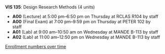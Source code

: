 **VIS 135**: Design Research Methods (4 units)

- **A00** (Lecture) at 5:00 pm–6:50 pm on Thursday at RCLAS R104 by staff
- **A00** (Final Exam) at 7:00 pm–9:59 pm on Thursday at PETER 102 by staff
- **A01** (Lab) at 9:00 am–10:50 am on Wednesday at MANDE B-113 by staff
- **A02** (Lab) at 11:00 am–12:50 pm on Wednesday at MANDE B-113 by staff

[Enrollment numbers over time](./VIS135.tsv)
